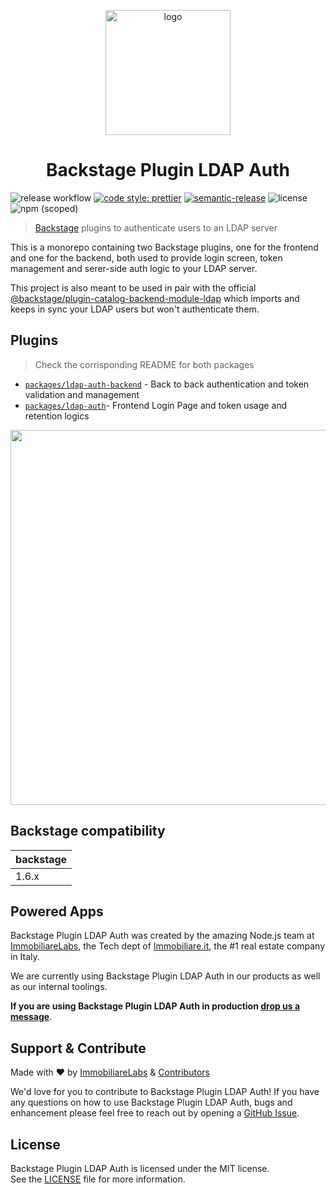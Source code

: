 <p align="center">
  <img src="https://avatars.githubusercontent.com/u/10090828?s=200&v=4" width="200px" alt="logo"/>
</p>
<h1 align="center">Backstage Plugin LDAP Auth</h1>

![release workflow](https://img.shields.io/github/workflow/status/immobiliare/backstage-plugin-ldap-auth/Release?style=flat-square)
[![code style: prettier](https://img.shields.io/badge/code_style-prettier-ff69b4.svg?style=flat-square)](https://github.com/prettier/prettier?style=flat-square)
[![semantic-release](https://img.shields.io/badge/%20%20%F0%9F%93%A6%F0%9F%9A%80-semantic--release-e10079.svg?style=flat-square)](https://github.com/semantic-release/semantic-release)
![license](https://img.shields.io/github/license/immobiliare/backstage-plugin-ldap-auth?style=flat-square)
![npm (scoped)](https://img.shields.io/npm/v/@immobiliarelabs/backstage-plugin-ldap-auth?style=flat-square)

> [Backstage](https://backstage.io/) plugins to authenticate users to an LDAP server

This is a monorepo containing two Backstage plugins, one for the frontend and one for the backend, both used to provide login screen, token management and serer-side auth logic to your LDAP server.

This project is also meant to be used in pair with the official [@backstage/plugin-catalog-backend-module-ldap](https://www.npmjs.com/package/@backstage/plugin-catalog-backend-module-ldap) which imports and keeps in sync your LDAP users but won't authenticate them.

## Plugins

> Check the corrisponding README for both packages

-   [`packages/ldap-auth-backend`](./packages/ldap-auth-backend/README.md) - Back to back authentication and token validation and management
-   [`packages/ldap-auth`](./packages/ldap-auth/README.md)- Frontend Login Page and token usage and retention logics

<p align="center">
  <img src="https://github.com/immobiliare/backstage-plugin-ldap-auth/blob/main/screen.png?raw=true" width="600px" />
</p>

## Backstage compatibility

| backstage |
| --------- |
| 1.6.x     |

## Powered Apps

Backstage Plugin LDAP Auth was created by the amazing Node.js team at [ImmobiliareLabs](http://labs.immobiliare.it/), the Tech dept of [Immobiliare.it](https://www.immobiliare.it), the #1 real estate company in Italy.

We are currently using Backstage Plugin LDAP Auth in our products as well as our internal toolings.

**If you are using Backstage Plugin LDAP Auth in production [drop us a message](mailto:opensource@immobiliare.it)**.

## Support & Contribute

Made with ❤️ by [ImmobiliareLabs](https://github.com/immobiliare) & [Contributors](https://github.com/immobiliare/backstage-plugin-ldap-auth/CONTRIBUTING.md#contributors)

We'd love for you to contribute to Backstage Plugin LDAP Auth!
If you have any questions on how to use Backstage Plugin LDAP Auth, bugs and enhancement please feel free to reach out by opening a [GitHub Issue](https://github.com/immobiliare/backstage-plugin-ldap-auth).

## License

Backstage Plugin LDAP Auth is licensed under the MIT license.  
See the [LICENSE](https://github.com/immobiliare/backstage-plugin-ldap-auth/LICENSE) file for more information.
